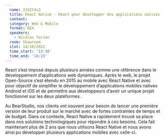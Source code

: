 ```yaml
---
  name: 22d2t4s3
  title: React Native - React pour développer des applications natives Android et iOS
  content:
  category: Web & Mobile
  format: REX
  speakers: 
    - Nicolas Torion
  room: Showroom
  slot: 14/10/2022
  time_start: '13:30'
  time_end: '14:15'
---
```

React s’est imposé depuis plusieurs années comme une référence dans le développement d’applications web dynamiques. Après le web, le projet Open-Source s’est étendu en 2015 au mobile avec React Native et avec pour objectif de simplifier le développement d’applications mobiles natives Android et iOS et de permettre aux développeurs d’avoir un unique projet fonctionnel sur les deux plateformes.

Au BearStudio, nos clients ont souvent pour besoin de lancer une première version de leur produit sur le marché avec de fortes contraintes de temps et de budget. Dans ce contexte, React Native a rapidement trouvé sa place dans nos solutions technologiques pour répondre à ces besoins. Cela fait maintenant plus de 2 ans que nous utilisons React Native et nous avons ainsi pu développer plusieurs applications mobiles avec celle-ci.
